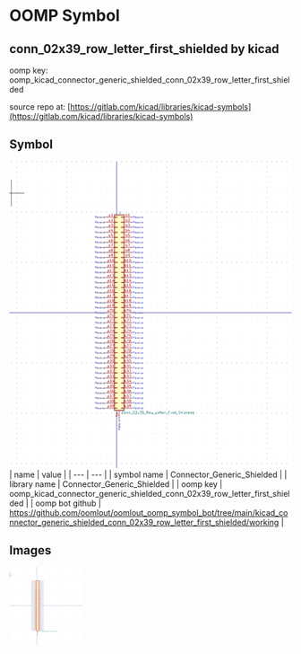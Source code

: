 # OOMP Symbol  
## conn_02x39_row_letter_first_shielded  by kicad  
  
oomp key: oomp_kicad_connector_generic_shielded_conn_02x39_row_letter_first_shielded  
  
source repo at: [https://gitlab.com/kicad/libraries/kicad-symbols](https://gitlab.com/kicad/libraries/kicad-symbols)  
## Symbol  
  
[![working.png](working_600.png)](working.png)  
| name | value | 
| --- | --- | 
| symbol name | Connector_Generic_Shielded | 
| library name | Connector_Generic_Shielded | 
| oomp key | oomp_kicad_connector_generic_shielded_conn_02x39_row_letter_first_shielded | 
| oomp bot github | https://github.com/oomlout/oomlout_oomp_symbol_bot/tree/main/kicad_connector_generic_shielded_conn_02x39_row_letter_first_shielded/working | 
## Images  
  
[![working.png](working_140.png)](working.png)  
